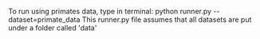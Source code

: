 To run using primates data, type in terminal: python runner.py --dataset=primate_data
This runner.py file assumes that all datasets are put under a folder called 'data'
